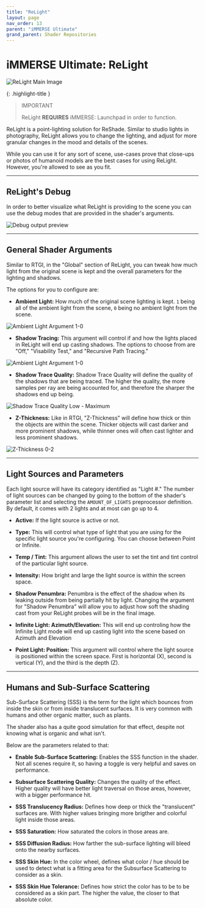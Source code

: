```yaml
---
title: "ReLight"
layout: page
nav_order: 13
parent: "iMMERSE Ultimate"
grand_parent: Shader Repositories
---
```


# iMMERSE Ultimate: ReLight

![ReLight Main Image](../images/relight-main.webp)

{: .highlight-title }
>IMPORTANT
>
>ReLight **REQUIRES** iMMERSE: Launchpad in order to function.

ReLight is a point-lighting solution for ReShade. Similar to studio lights in photography, ReLight allows you to change the lighting, and adjust for more granular changes in the mood and details of the scenes.

While you can use it for any sort of scene, use-cases prove that close-ups or photos of humanoid models are the best cases for using ReLight. However, you're allowed to see as you fit.



---

## ReLight's Debug

In order to better visualize what ReLight is providing to the scene you can use the debug modes that are provided in the shader's arguments.

![Debug output preview](../images/relight-debug-output.webp)

---

## General Shader Arguments

Similar to RTGI, in the "Global" section of ReLight, you can tweak how much light from the original scene is kept and the overall parameters for the lighting and shadows.

The options for you to configure are:

* **Ambient Light:** How much of the original scene lighting is kept. `1` being all of the ambient light from the scene, `0` being no ambient light from the scene.

![Ambient Light Argument 1-0](../images/ambient-light-slider.webp)

* **Shadow Tracing:** This argument will control if and how the lights placed in ReLight will end up casting shadows. The options to choose from are "Off," "Visability Test," and "Recursive Path Tracing."

![Ambient Light Argument 1-0](../images/relight-shadow-tracing-type.webp)

* **Shadow Trace Quality:** Shadow Trace Quality will define the quality of the shadows that are being traced. The higher the quality, the more samples per ray are being accounted for, and therefore the sharper the shadows end up being.

![Shadow Trace Quality Low - Maximum](../images/relight-shadow-quality.webp)

* **Z-Thickness:** Like in RTGI, "Z-Thickness" will define how thick or thin the objects are within the scene. Thicker objects will cast darker and more prominent shadows, while thinner ones will often cast lighter and less prominent shadows.

![Z-Thickness 0-2](../images/relight-z-thickness.webp)

---

## Light Sources and Parameters

Each light source will have its category identified as "Light #." The number of light sources can be changed by going to the bottom of the shader's parameter list and selecting the `AMOUNT_OF_LIGHTS` preprocessor definition. By default, it comes with 2 lights and at most can go up to 4.

* **Active:** If the light source is active or not.

* **Type:** This will control what type of light that you are using for the specific light source you're configuring. You can choose between Point or Infinite.

* **Temp / Tint:** This argument allows the user to set the tint and tint control of the particular light source.

* **Intensity:** How bright and large the light source is within the screen space.

* **Shadow Penumbra:** Penumbra is the effect of the shadow when its leaking outside from being partially hit by light. Changing the argument for "Shadow Penumbra" will allow you to adjust how soft the shading cast from your ReLight probes will be in the final image.

* **Infinite Light: Azimuth/Elevation:** This will end up controling how the Infinite Light mode will end up casting light into the scene based on Azimuth and Elevation

* **Point Light: Position:** This argument will control where the light source is positioned within the screen space. First is horizontal (X), second is vertical (Y), and the third is the depth (Z).

---

## Humans and Sub-Surface Scattering

Sub-Surface Scattering (SSS) is the term for the light which bounces from inside the skin or from inside translucent surfaces. It is very common with humans and other organic matter, such as plants.

The shader also has a quite good simulation for that effect, despite not knowing what is organic and what isn't.

Below are the parameters related to that:

* **Enable Sub-Surface Scattering:** Enables the SSS function in the shader. Not all scenes require it, so having a toggle is very helpful and saves on performance.

* **Subsurface Scattering Quality:** Changes the quality of the effect. Higher quality will have better light traversal on those areas, however, with a bigger performance hit.

* **SSS Translucency Radius:** Defines how deep or thick the "translucent" surfaces are. With higher values bringing more brigther and colorful light inside those areas.

* **SSS Saturation:** How saturated the colors in those areas are.

* **SSS Diffusion Radius:** How farther the sub-surface lighting will bleed onto the nearby surfaces.

* **SSS Skin Hue:** In the color wheel, defines what color / hue should be used to detect what is a fitting area for the Subsurface Scattering to consider as a skin.

* **SSS Skin Hue Tolerance:** Defines how strict the color has to be to be considered as a skin part. The higher the value, the closer to that absolute color.